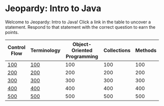 # Jeopardy: Intro to Java

Welcome to Jeopardy: Intro to Java! Click a link in the table to uncover
a statement. Respond to that statement with the correct question to earn the
points.

| Control Flow | Terminology | Object-Oriented Programming | Collections | Methods |
| ------------ | ----------- | --------------------------- | ----------- | ------- |
| [100][1]     | [100][6]    | 100                         | 100         | 100     |
| [200][2]     | [200][7]    | 200                         | 200         | 200     |
| [300][3]     | [300][8]    | 300                         | 300         | 300     |
| [400][4]     | [400][9]    | 400                         | 400         | 400     |
| [500][5]     | [500][10]   | 500                         | 500         | 500     |

[1]: control-flow/100.md
[2]: control-flow/200.md
[3]: control-flow/300.md
[4]: control-flow/400.md
[5]: control-flow/500.md
[6]: terminology/100.md
[7]: terminology/200.md
[8]: terminology/300.md
[9]: terminology/400.md
[10]: terminology/500.md

